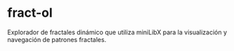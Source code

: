 # fract-ol
Explorador de fractales dinámico que utiliza miniLibX para la visualización y navegación de patrones fractales.
